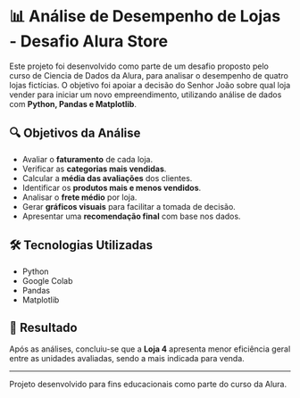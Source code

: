 # 📊 Análise de Desempenho de Lojas - Desafio Alura Store

Este projeto foi desenvolvido como parte de um desafio proposto pelo curso de Ciencia de Dados da Alura, para analisar o desempenho de quatro lojas fictícias. O objetivo foi apoiar a decisão do Senhor João sobre qual loja vender para iniciar um novo empreendimento, utilizando análise de dados com **Python, Pandas e Matplotlib**.

## 🔍 Objetivos da Análise

- Avaliar o **faturamento** de cada loja.
- Verificar as **categorias mais vendidas**.
- Calcular a **média das avaliações** dos clientes.
- Identificar os **produtos mais e menos vendidos**.
- Analisar o **frete médio** por loja.
- Gerar **gráficos visuais** para facilitar a tomada de decisão.
- Apresentar uma **recomendação final** com base nos dados.

## 🛠️ Tecnologias Utilizadas

- Python
- Google Colab
- Pandas
- Matplotlib

## 🧠 Resultado

Após as análises, concluiu-se que a **Loja 4** apresenta menor eficiência geral entre as unidades avaliadas, sendo a mais indicada para venda.

---

Projeto desenvolvido para fins educacionais como parte do curso da Alura.
